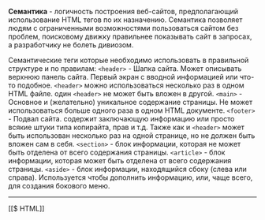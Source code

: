 __Семантика__ - логичность построения веб-сайтов, предполагающий использование HTML тегов по их назначению. Семантика позволяет людям с ограниченными возможностями пользоваться сайтом без проблем, поисковому движку правильнее показывать сайт в запросах, а разработчику не болеть дивиозом.

Семантические теги которые необходимо использовать в правильной структуре и по правилам:
`<header>` - Шапка сайта. Может описывать верхнюю панель сайта. Первый экран с вводной информацией или что-то подобное. `<header>` можно использоваться несколько раз в одном HTML файле. один `<header>` не может быть вложен в другой.
`<main>` - Основное и (желательно) уникальное содержание страницы. Не может использоваться больше одного раза в одном HTML документе.
`<footer>` - Подвал сайта. содержит заключающую информацию или просто всякие штуки типа копирайта, прав и т.д. Также как и `<header>` может быть использован несколько раз на одной странице, но не должен быть вложен сам в себя.
`<section>` - блок информации, которая не может быть отделена от всего содержания страницы.
`<article>` - блок информации, которая может быть отделена от всего содержания страницы.
`<aside>` - блок информации, находящийся сбоку (слева или справа). Используется чтобы дополнить информацию, или, чаще всего, для создания бокового меню.

---
[[$ HTML]]
